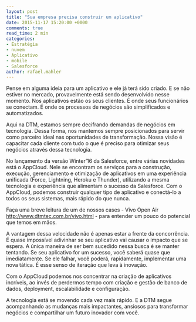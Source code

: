 ```yaml
---
layout: post
title: "Sua empresa precisa construir um aplicativo"
date: 2015-11-17 15:20:00 +0000
comments: true
read_time: 2 min
categories:
- Estratégia
- nuvem
- Aplicativo
- mobile
- Salesforce
author: rafael.mahler
---
```


Pense em alguma ideia para um aplicativo e ele já terá sido criado. E se não estiver no mercado, provavelmente está sendo desenvolvido nesse momento. Nos aplicativos estão os seus clientes. É onde seus funcionários se conectam. É onde os processos de negócios são simplificados e automatizados.

<!-- more -->

Aqui na DTM, estamos sempre decifrando demandas de negócios em tecnologia. Dessa forma, nos mantemos sempre posicionados para servir como parceiro ideal nas oportunidades de transformação. Nossa visão é capacitar cada cliente com tudo o que é preciso para otimizar seus negócios através dessa tecnologia.

No lançamento da versão Winter’16 da Salesforce, entre várias novidades está o AppCloud. Nele se encontram os serviços para a construção, execução, gerenciamento e otimização de aplicativos em uma experiência unificada (Force, Lightning, Heroku e Thunder), utilizando a mesma tecnologia e experiência que alimentam o sucesso da Salesforce. Com o AppCloud, podemos construir qualquer tipo de aplicativo e conectá-lo a todos os seus sistemas, mais rápido do que nunca.

Faça uma breve leitura de um de nossos cases - Vivo Open Air http://www.dtmtec.com.br/vivo.html - para entender um pouco do potencial que temos em mãos.

A vantagem dessa velocidade não é apenas estar a frente da concorrência. É quase impossível adivinhar se seu aplicativo vai causar o impacto que se espera. A única maneira de ser bem sucedido nessa busca é se manter tentando. Se seu aplicativo for um sucesso, você saberá quase que imediatamente. Se ele falhar, você poderá, rapidamente, implementar uma nova tática. É esse senso de iteração que leva à inovação.

Com o AppCloud podemos nos concentrar na criação de aplicativos incríveis, ao invés de perdermos tempo com criação e gestão de banco de dados, deployment, escalabilidade e configuração.

A tecnologia está se movendo cada vez mais rápido. E a DTM segue acompanhando as mudanças mais impactantes, ansiosos para transformar negócios e compartilhar um futuro inovador com você.
